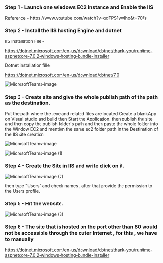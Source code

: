 ### Step 1 - Launch one windows EC2 instance and Enable the IIS  

Reference - https://www.youtube.com/watch?v=qdFPS1ywlho&t=707s

### Step 2 - Install the IIS hosting Engine and dotnet 

IIS installation File - 

https://dotnet.microsoft.com/en-us/download/dotnet/thank-you/runtime-aspnetcore-7.0.2-windows-hosting-bundle-installer

Dotnet installation fille

https://dotnet.microsoft.com/en-us/download/dotnet/7.0


![MicrosoftTeams-image](https://user-images.githubusercontent.com/67600604/216295527-60125eb9-9551-406c-bb4c-26c81b91400f.png)


### Step 3 - Create site and give the whole publish path of the path as the destination.

Put the path where the .exe and related files are located
Create a blankApp on Visual studio and build then Start the Application, then publish the site and then copy the publish folder's path and then paste the whole folder into the Window EC2 and mention the same ec2 folder path in the Destination of the IIS site creation

![MicrosoftTeams-image](https://user-images.githubusercontent.com/67600604/216296196-26a4b997-bd80-48e5-9d66-31b50d1f5208.png)

![MicrosoftTeams-image (1)](https://user-images.githubusercontent.com/67600604/216296261-567badfc-be27-46c6-ba97-53b33e8402db.png)

### Step 4 - Create the Site in IIS and write click on it.

![MicrosoftTeams-image (2)](https://user-images.githubusercontent.com/67600604/216296320-e52f34d6-4df0-48fe-8665-aa20b40096c5.png)

then type "Users" and check names , after that provide the permission to the Users profile.

### Step 5 - Hit the website.

![MicrosoftTeams-image (3)](https://user-images.githubusercontent.com/67600604/216296399-ce0d358e-352d-4736-917c-5abd74e67f21.png)

### Step 6 - The site that is hosted on the port other than 80 would not be accessible through the outer Internet , for this , we have to manually 

https://dotnet.microsoft.com/en-us/download/dotnet/thank-you/runtime-aspnetcore-7.0.2-windows-hosting-bundle-installer
